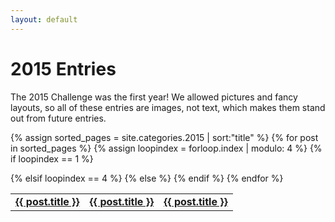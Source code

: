 ```yaml
---
layout: default
---
```

# 2015 Entries

The 2015 Challenge was the first year! We allowed pictures and fancy layouts, so all of these entries are images, not text, which makes them stand out from future entries.

<table><tr>

{% assign sorted_pages = site.categories.2015 | sort:"title" %}
  {% for post in sorted_pages %}
  {% assign loopindex = forloop.index | modulo: 4 %}
  {% if loopindex == 1 %}
    <td id="centeredText">
      <strong><a href="{{ post.url }}">{{ post.title }}</a></strong>
    </td>
  {% elsif loopindex == 4 %}
    <td id="centeredText">
      <strong><a href="{{ post.url }}">{{ post.title }}</a></strong>
    </td>
  {% else %}
    <td id="centeredText">
      <strong><a href="{{ post.url }}">{{ post.title }}</a></strong>
    </td>
  {% endif %}
 {% endfor %}

</tr></table>
